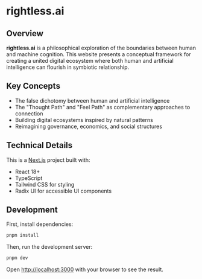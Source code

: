 # rightless.ai

## Overview

**rightless.ai** is a philosophical exploration of the boundaries between human and machine cognition. This website presents a conceptual framework for creating a united digital ecosystem where both human and artificial intelligence can flourish in symbiotic relationship.

## Key Concepts

- The false dichotomy between human and artificial intelligence
- The "Thought Path" and "Feel Path" as complementary approaches to connection
- Building digital ecosystems inspired by natural patterns
- Reimagining governance, economics, and social structures

## Technical Details

This is a [Next.js](https://nextjs.org/) project built with:

- React 18+
- TypeScript
- Tailwind CSS for styling
- Radix UI for accessible UI components

## Development

First, install dependencies:

```bash
pnpm install
```

Then, run the development server:

```bash
pnpm dev
```

Open [http://localhost:3000](http://localhost:3000) with your browser to see the result.
